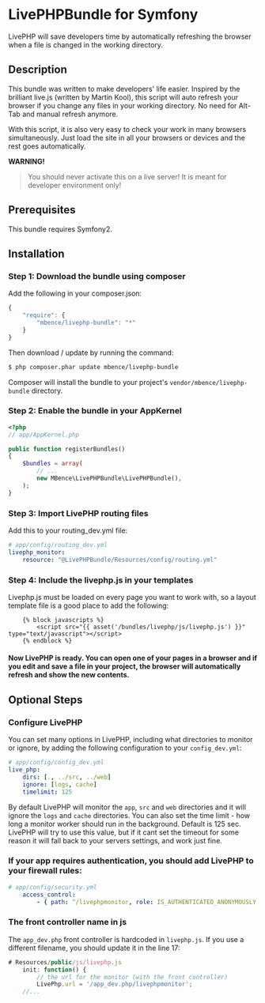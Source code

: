LivePHPBundle for Symfony
=========================

LivePHP will save developers time by automatically refreshing the browser when a file is changed in the working directory.

## Description 

This bundle was written to make developers' life easier.
Inspired by the brilliant live.js (written by Martin Kool), 
this script will auto refresh your browser if you change any files in your working directory. No need for Alt-Tab and manual refresh anymore.

With this script, it is also very easy to check your work in many browsers simultaneously. 
Just load the site in all your browsers or devices and the rest goes automatically.

**WARNING!**
> You should never activate this on a live server! It is meant for developer environment only!

## Prerequisites

This bundle requires Symfony2.

## Installation 

### Step 1: Download the bundle using composer

Add the following in your composer.json:

```js
{
    "require": {
        "mbence/livephp-bundle": "*"
    }
}
```

Then download / update by running the command:

``` bash
$ php composer.phar update mbence/livephp-bundle
```

Composer will install the bundle to your project's `vendor/mbence/livephp-bundle` directory.

### Step 2: Enable the bundle in your AppKernel

``` php
<?php
// app/AppKernel.php

public function registerBundles()
{
    $bundles = array(
        // ...
        new MBence\LivePHPBundle\LivePHPBundle(),
    );
}
```

### Step 3: Import LivePHP routing files

Add this to your routing_dev.yml file:
``` yaml
# app/config/routing_dev.yml
livephp_monitor:
    resource: "@LivePHPBundle/Resources/config/routing.yml"    
```

### Step 4: Include the livephp.js in your templates

Livephp.js must be loaded on every page you want to work with, so a layout template file is a good place to add the following:
``` twig
    {% block javascripts %}
        <script src="{{ asset('/bundles/livephp/js/livephp.js') }}" type="text/javascript"></script>
    {% endblock %}
```

#### Now LivePHP is ready. You can open one of your pages in a browser and if you edit and save a file in your project, the browser will automatically refresh and show the new contents.


## Optional Steps

### Configure LivePHP

You can set many options in LivePHP, including what directories to monitor or ignore, by adding the following configuration to your `config_dev.yml`:
``` yaml
# app/config/config_dev.yml
live_php:
    dirs: [., ../src, ../web]
    ignore: [logs, cache]
    timelimit: 125
```
By default LivePHP will monitor the `app`, `src` and `web` directories and it will ignore the `logs` and `cache` directories.
You can also set the time limit - how long a monitor worker should run in the background. Default is 125 sec. LivePHP will try to use this value, 
but if it cant set the timeout for some reason it will fall back to your servers settings, and work just fine.

### If your app requires authentication, you should add LivePHP to your firewall rules:

``` yaml
# app/config/security.yml
    access_control:
        - { path: ^/livephpmonitor, role: IS_AUTHENTICATED_ANONYMOUSLY }
```

### The front controller name in js
The `app_dev.php` front controller is hardcoded in `livephp.js`. If you use a different filename, you should update it in the line 17:
``` javascript
# Resources/public/js/livephp.js
    init: function() {
        // the url for the monitor (with the front controller)
        LivePhp.url = '/app_dev.php/livephpmonitor';
    //...
```
